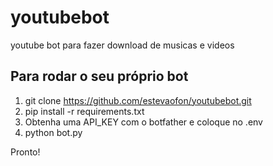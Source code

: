 # youtubebot
youtube bot para fazer download de musicas e videos
## Para rodar o seu próprio bot
1. git clone https://github.com/estevaofon/youtubebot.git
2. pip install -r requirements.txt
3. Obtenha uma API_KEY com o botfather e coloque no .env
4. python bot.py

Pronto!
